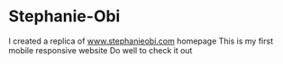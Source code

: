 # Stephanie-Obi
I created a replica of www.stephanieobi.com homepage
This is my first mobile responsive website
Do well to check it out
